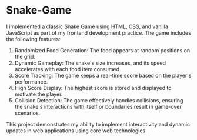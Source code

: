 # Snake-Game
I implemented a classic Snake Game using HTML, CSS, and vanilla JavaScript as part of my frontend development practice. The game includes the following features:

1. Randomized Food Generation: The food appears at random positions on the grid.
2. Dynamic Gameplay: The snake's size increases, and its speed accelerates with each food item consumed.
3. Score Tracking: The game keeps a real-time score based on the player's performance.
4. High Score Display: The highest score is stored and displayed to motivate the player.
5. Collision Detection: The game effectively handles collisions, ensuring the snake's interactions with itself or boundaries result in game-over scenarios.

This project demonstrates my ability to implement interactivity and dynamic updates in web applications using core web technologies.
